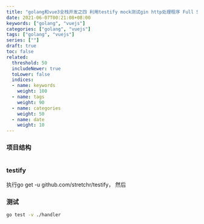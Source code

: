 ```yaml
---
title: "golang和vue3全栈开发之四 利用testify mock测试gin http处理程序 Full Stack With Vue and Golang 4"
date: 2021-06-07T00:21:08+08:00
keywords: ["golang", "vuejs"]
categories: ["golang", "vuejs"]
tags: ["golang", "vuejs"]
series: [""]
draft: true
toc: false
related:
  threshold: 50
  includeNewer: true
  toLower: false
  indices:
  - name: keywords
    weight: 100
  - name: tags
    weight: 90
  - name: categories
    weight: 50
  - name: date
    weight: 10
---
```


### 项目结构
```sh

```

### 


### testify
执行go get -u github.com/stretchr/testify，
然后



### 测试
```sh
go test -v ./handler
```
